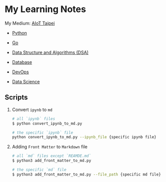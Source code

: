 # My Learning Notes

My Medium: [AIoT Taipei](https://medium.com/aiot-taipei)

- [Python](https://github.com/kaka-lin/Notes/tree/master/Python)

- [Go](https://github.com/kaka-lin/Notes/tree/master/Go)

- [Data Structure and Algorithms (DSA)](https://github.com/kaka-lin/Notes/tree/master/DSA)

- [Database](https://github.com/kaka-lin/Notes/tree/master/DB)

- [DevOps](https://github.com/kaka-lin/Notes/tree/master/DevOps)

- [Data Science](https://github.com/kaka-lin/Notes/tree/master/Data_Science)

## Scripts

1. Convert `ipynb` to `md`

    ```bash
    # all `ipynb` files
    $ python convert_ipynb_to_md.py

    # the specific `ipynb` file
    python convert_ipynb_to_md.py --ipynb_file {specific ipynb file}
    ```

2. Adding `Front Matter` to `Markdown` file

    ```bash
    # all `md` files except `REAMDE.md`
    $ python3 add_front_matter_to_md.py

    # the specific `md` file
    $ python3 add_front_matter_to_md.py --file_path {specific md file}
    ```
